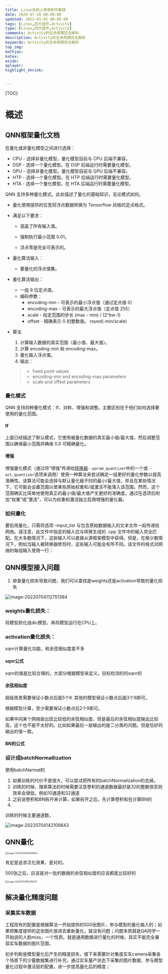 ```yaml
---
title: Linux系统上常用软件集锦
date: 2020-07-20 00:00:00
updated: 2022-01-05 00:00:00
tags: [Linux,四大组件,Activity]
type: [Linux,四大组件,Activity]
comments: Activity的生命周期完全解析
description: Activity的生命周期完全解析
keywords: Activity的生命周期完全解析
top_img:
mathjax:
katex:
aside:
aplayer:
highlight_shrink:


---
```


[TOC]

# 概述

## QNN框架量化文档

在量化或非量化模型之间进行选择：

- CPU - 选择非量化模型。量化模型目前与 CPU 后端不兼容。
- DSP - 选择一个量化模型。在 DSP 后端运行时需要量化模型。
- GPU - 选择非量化模型。量化模型目前与 GPU 后端不兼容。
- HTP - 选择一个量化模型。在 HTP 后端运行时需要量化模型。
- HTA - 选择一个量化模型。在 HTA 后端运行时需要量化模型。

QNN 支持多种量化模式。此处描述了量化的基础知识，无论模式如何。

- 量化使用提供的位宽将浮点数据转换为 Tensorflow 风格的定点格式。

- 满足以下要求：

  - 涵盖了所有输入值。

  - 强制执行最小范围 0.01。
  - 浮点零是完全可表示的。

- 量化算法输入：
  - 要量化的浮点值集。



- 量化算法输出：
  - 一组 8 位定点值。
  - 编码参数：
    - encoding-min - 可表示的最小浮点值（通过定点值 0）
    - encoding-max - 可表示的最大浮点值（定点值 255）
    - scale - 给定范围的步长 (max - min) / (2^bw-1)
    - offset - 精确表示 0 的整数值。 round(-min/scale)

- 算法

  1. 计算输入数据的真实范围（最小值、最大值）。
  2. 计算 encoding-min 和 encoding-max。
  3. 量化输入浮点值。
  4. 输出：

  > - fixed point values
  > - encoding-min and encoding-max parameters
  > - scale and offset parameters





### 量化模式

QNN 支持四种量化模式：tf、对称、增强和调整。主要区别在于他们如何选择要使用的量化范围。

#### tf

上面已经描述了默认模式，它使用被量化数据的真实最小值/最大值，然后调整范围以确保最小范围并确保 0.0 可精确量化。

####  增强

增强量化模式（通过将“增强”传递给[转换器](tools.html)`--param_quantizer`中的一个或`--act_quantizer`选项来调用）使用一种算法来尝试确定一组更好的量化参数以提高准确性。该算法可能会选择与默认量化器不同的最小/最大值，并且在某些情况下，它可能会设置范围以使某些原始权重和/或激活不能落入该范围。然而，这个范围确实比简单地使用真正的最小值/最大值产生更好的准确度。通过在选项后附加“权重”或“激活”，可以为权重和激活独立启用增强的量化器。



### 如何量化

要启用量化，只需将选项 –input_list 与包含原始数据输入的文本文件一起传递给网络。请注意，此文件中指定的输入应与转换生成的 .cpp 文件中的输入完全匹配。在大多数情况下，这些输入可以直接从源框架模型中获得。但是，在极少数情况下，例如当输入被转换器修剪时，这些输入可能会有所不同。该文件的格式对网络的每组输入使用一行：















## QNN模型接入问题



1. 排查量化损失导致问题，我们可以查找是weights还是activation导致的量化损失



![image-20220704112751364](images/image-20220704112751364.png)

### weights量化损失：



将模型抓化成dlc模型，再将模型运行在CPU上。





### activation量化损失：



sqnr计算量化功能，和余弦相似度差不多



#### sqnr公式

sqnr的值是比较合理的，大部分根据模型来定义。目标检测的的sqnr的



#### 余弦相似度

超级夜景需要保证小数点后面5个9. 其他的模型保证小数点后面3个9即可。

根据模型计算，至少需要保证小数点后2个9即可。



如果中间某个网络层出现比较低的余弦相似度，但是最后的余弦相似度输出比较高。这个也不是不太好的。比如如果最后一层输出的是二分类的问题。但是恰好的输出的值一致。



#### BN的公式







### 设计成batchNormallization

使用batchNarmal的



1. 如果训练的代价不是很大，可以尝试把所有的batchNormalization的去掉。
2. 训练的时候，搜索算法的时候需要注意卷积的通道数据最好是32的整数倍否则效率会很低。例如10通道和32通道
3. 之前说卷积和BN拆开来计算，如果拆开之后，先计算卷积和在计算BN的
4. 





训练的时候主要通道数，

![image-20220704142109843](images/image-20220704142109843.png)







## QNN量化



<img src="images/image-20220704153544933.png" alt="image-20220704153544933" style="zoom:50%;" />













肯定是追求泛化效果，是对的。

500张之后，应该是对一批的数据的余弦相似度的应该都是比较好的









<img src="images/image-20220704160255231.png" alt="image-20220704160255231" style="zoom:50%;" />















## 解决量化精度问题

### 采集实车数据

工程现有的配置是根据算法一开始提供的500张图片，参与模型的量化输入的；如果把集度提供的这张图片放进去重新量化，就没有问题；问题本质就是QA同学一开始说的人脸miss，一个性质。就是通用数据进行量化的时候，其实不能完全兼容实车数据的图片范围，

初步判断是模型量化后产生的精度损失，接下来需要针对集度实车camera采集各个场景下的少量数据集进行补充，通过实车量产状态下采集的图片数据、参与模型量化过程中激活层的配置，进一步提高量化后的精度；










